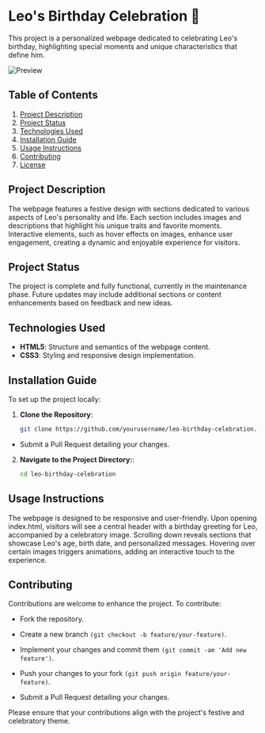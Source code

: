 # Leo's Birthday Celebration 🎉

This project is a personalized webpage dedicated to celebrating Leo's birthday, highlighting special moments and unique characteristics that define him.

![Preview](capture/capture.png)

## Table of Contents

1. [Project Description](#project-description)
2. [Project Status](#project-status)
3. [Technologies Used](#technologies-used)
4. [Installation Guide](#installation-guide)
5. [Usage Instructions](#usage-instructions)
6. [Contributing](#contributing)
7. [License](#license)

## Project Description

The webpage features a festive design with sections dedicated to various aspects of Leo's personality and life. Each section includes images and descriptions that highlight his unique traits and favorite moments. Interactive elements, such as hover effects on images, enhance user engagement, creating a dynamic and enjoyable experience for visitors.

## Project Status

The project is complete and fully functional, currently in the maintenance phase. Future updates may include additional sections or content enhancements based on feedback and new ideas.

## Technologies Used

- **HTML5**: Structure and semantics of the webpage content.
- **CSS3**: Styling and responsive design implementation.

## Installation Guide

To set up the project locally:

1. **Clone the Repository**:

   ```bash
   git clone https://github.com/yourusername/leo-birthday-celebration.git


- Submit a Pull Request detailing your changes.

2. **Navigate to the Project Directory:**:
   
   ```bash
   cd leo-birthday-celebration

 ## Usage Instructions
 
The webpage is designed to be responsive and user-friendly. Upon opening index.html, visitors will see a central header with a birthday greeting for Leo, accompanied by a celebratory image. Scrolling down reveals sections that showcase Leo's age, birth date, and personalized messages. Hovering over certain images triggers animations, adding an interactive touch to the experience.​

## Contributing
Contributions are welcome to enhance the project. To contribute:​

- Fork the repository.

- Create a new branch ```(git checkout -b feature/your-feature)```.

- Implement your changes and commit them ```(git commit -am 'Add new feature')```.

- Push your changes to your fork ```(git push origin feature/your-feature)```.

- Submit a Pull Request detailing your changes.

Please ensure that your contributions align with the project's festive and celebratory theme.  
   
